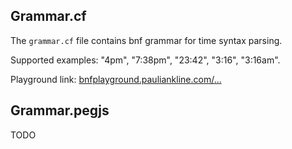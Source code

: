 ## Grammar.cf

The `grammar.cf` file contains bnf grammar for time syntax parsing.

Supported examples: "4pm", "7:38pm", "23:42", "3:16", "3:16am".

Playground link:
[bnfplayground.pauliankline.com/...](
https://bnfplayground.pauliankline.com/?bnf=%3Ctime%3E%20%3A%3A%3D%20%20%3Chour12%3E%20%22%3A%22%20%3Cminute%3E%20%3Cperiod_abbr%3E%20%0A%09%09%09%7C%20%3Chour24%3E%20%22%3A%22%20%3Cminute%3E%0A%20%20%20%20%20%20%20%20%20%20%20%20%7C%20%3Chour12%3E%20%3Cperiod_abbr%3E%0A%3Chour12%3E%20%3A%3A%3D%20(%221%22%20%5B0-2%5D)%20%7C%20(%220%22%20%3Cdigit%3E)%20%20%20%7C%20%3Cdigit%3E%0A%3Chour24%3E%20%3A%3A%3D%20(%222%22%20%5B0-3%5D)%20%7C%20(%5B0-1%5D%20%3Cdigit%3E)%20%7C%20%3Cdigit%3E%20%0A%3Cminute%3E%20%3A%3A%3D%20(%5B0-5%5D%20%3Cdigit%3E)%0A%3Cdigit%3E%20%20%3A%3A%3D%20%5B0-9%5D%0A%3Cperiod_abbr%3E%20%3A%3A%3D%20%22am%22%20%7C%20%22pm%22&name=Time%20grammar)


## Grammar.pegjs

TODO
